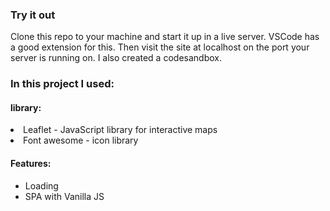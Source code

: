 <h3>Try it out</h3>
<span>Clone this repo to your machine and start it up in a live server. VSCode has a good extension for this. Then visit the site at localhost on the port your server is running on. I also created a codesandbox.</span>
﻿<h3>In this project I used:</h3>
<h4>library:</h4>
<ul></ul>
<li>Leaflet - JavaScript library for interactive maps</li>
<li>Font awesome - icon library </li>

<h4>Features:</h4>
<ul>
<li>Loading</li>
<li>SPA with Vanilla JS</li>
</ul>
